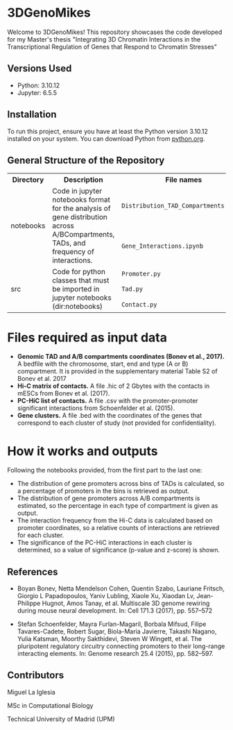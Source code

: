 # 3DGenoMikes

Welcome to 3DGenoMikes! This repository showcases the code developed for my Master's thesis "Integrating 3D Chromatin Interactions in the Transcriptional Regulation of Genes that Respond to Chromatin Stresses"

## Versions Used

- Python: 3.10.12
- Jupyter: 6.5.5

## Installation

To run this project, ensure you have at least the Python version 3.10.12 installed on your system. You can download Python from [python.org](https://www.python.org/downloads/release/python-3120/).

## General Structure of the Repository
<table>
  <tr>
    <th>Directory</th>
    <th>Description</th>
    <th>File names</th>
  </tr>
  <tr>
    <td rowspan="2">notebooks</td>
    <td rowspan="2">Code in jupyter notebooks format for the analysis of gene distribution across A/BCompartments, TADs, and frequency of interactions.</td>
    <td><code>Distribution_TAD_Compartments.ipynb</code></td>
  </tr>
  <tr>
    <td><code>Gene_Interactions.ipynb</code></td>
  </tr>
  
  <tr>
    <td rowspan="5">src</td>
    <td rowspan="5">Code for python classes that must be imported in jupyter notebooks (dir:notebooks)</td>
    <td><code>Promoter.py</code></td>
  </tr>

  <tr>
    <td><code>Tad.py</code></td>
  </tr>
  <tr>
    <td><code>Contact.py</code></td>
  </tr>
  

</table>

# Files required as input data

- **Genomic TAD and A/B compartments coordinates (Bonev et al., 2017).** A bedfile with the chromosome, start, end and type (A or B) compartment. It is provided in the supplementary material Table S2 of Bonev et al. 2017
- **Hi-C matrix of contacts.** A file .hic of 2 Gbytes with the contacts in mESCs from Bonev et al. (2017).
- **PC-HiC list of contacts.** A file .csv with the promoter-promoter significant interactions from Schoenfelder et al. (2015).
- **Gene clusters.** A file .bed with the coordinates of the genes that correspond to each cluster of study (not provided for confidentiality).

# How it works and outputs
Following the notebooks provided, from the first part to the last one:
- The distribution of gene promoters across bins of TADs is calculated, so a percentage of promoters in the bins is retrieved as output.
- The distribution of gene promoters across A/B compartments is estimated, so the percentage in each type of compartment is given as output.
- The interaction frequency from the Hi-C data is calculated based on promoter coordinates, so a relative counts of interactions are retrieved for each cluster.
- The significance of the PC-HiC interactions in each cluster is determined, so a value of significance (p-value and z-score) is shown.

## References

- Boyan Bonev, Netta Mendelson Cohen, Quentin Szabo, Lauriane Fritsch, Giorgio L Papadopoulos, Yaniv Lubling, Xiaole Xu, Xiaodan Lv, Jean-Philippe Hugnot, Amos Tanay, et al. Multiscale 3D genome rewiring during mouse neural development. In: Cell 171.3 (2017), pp. 557–572

- Stefan Schoenfelder, Mayra Furlan-Magaril, Borbala Mifsud, Filipe Tavares-Cadete, Robert Sugar, Biola-Maria Javierre, Takashi Nagano, Yulia Katsman, Moorthy Sakthidevi, Steven W Wingett, et al. The pluripotent regulatory circuitry connecting promoters to their long-range interacting elements. In: Genome research 25.4 (2015), pp. 582–597.

## Contributors

Miguel La Iglesia

MSc in Computational Biology

Technical University of Madrid (UPM)

